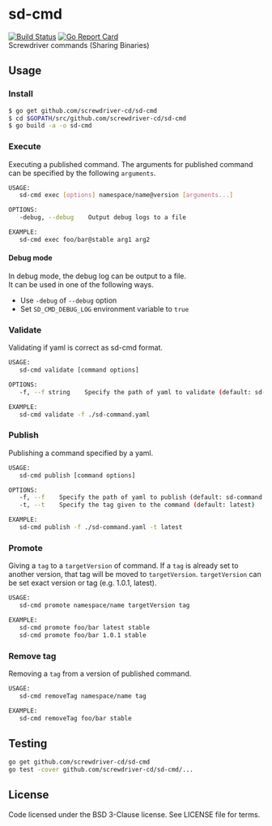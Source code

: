 # sd-cmd
[![Build Status][build-image]][build-url]
[![Go Report Card][goreport-image]][goreport-url]  
Screwdriver commands (Sharing Binaries)

## Usage

### Install
```bash
$ go get github.com/screwdriver-cd/sd-cmd
$ cd $GOPATH/src/github.com/screwdriver-cd/sd-cmd
$ go build -a -o sd-cmd
```

### Execute
Executing a published command. The arguments for published command can be specified by the following `arguments`.
```bash
USAGE:
   sd-cmd exec [options] namespace/name@version [arguments...]

OPTIONS:
   -debug, --debug    Output debug logs to a file

EXAMPLE:
   sd-cmd exec foo/bar@stable arg1 arg2
```

#### Debug mode
In debug mode, the debug log can be output to a file.  
It can be used in one of the following ways.
- Use `-debug` of `--debug` option
- Set `SD_CMD_DEBUG_LOG` environment variable to `true`

### Validate
Validating if yaml is correct as sd-cmd format.
```bash
USAGE:
   sd-cmd validate [command options]

OPTIONS:
   -f, --f string    Specify the path of yaml to validate (default: sd-command.yaml)

EXAMPLE:
   sd-cmd validate -f ./sd-command.yaml
```

### Publish
Publishing a command specified by a yaml.
```bash
USAGE:
   sd-cmd publish [command options]

OPTIONS:
   -f, --f    Specify the path of yaml to publish (default: sd-command.yaml)
   -t, --t    Specify the tag given to the command (default: latest)

EXAMPLE:
   sd-cmd publish -f ./sd-command.yaml -t latest
```

### Promote
Giving a `tag` to a `targetVersion` of command. If a `tag` is already set to another version, that tag will be moved to `targetVersion`. `targetVersion` can be set exact version or tag (e.g. 1.0.1, latest).
```bash
USAGE:
   sd-cmd promote namespace/name targetVersion tag

EXAMPLE:
   sd-cmd promote foo/bar latest stable
   sd-cmd promote foo/bar 1.0.1 stable
```

### Remove tag
Removing a `tag` from a version of published command.
```bash
USAGE:
   sd-cmd removeTag namespace/name tag

EXAMPLE:
   sd-cmd removeTag foo/bar stable
```

## Testing
```bash
go get github.com/screwdriver-cd/sd-cmd
go test -cover github.com/screwdriver-cd/sd-cmd/...
```

## License
Code licensed under the BSD 3-Clause license. See LICENSE file for terms.

[build-image]: https://cd.screwdriver.cd/pipelines/408/badge
[build-url]: https://cd.screwdriver.cd/pipelines/408
[goreport-image]: https://goreportcard.com/badge/github.com/Screwdriver-cd/sd-cmd
[goreport-url]: https://goreportcard.com/report/github.com/Screwdriver-cd/sd-cmd
